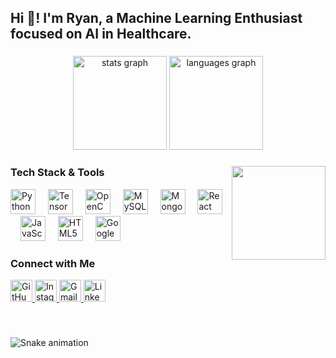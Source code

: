 <h2 align="left">Hi 👋! I'm Ryan, a Machine Learning Enthusiast focused on AI in Healthcare.</h2>

###

<div align="center">
  <img src="https://github-readme-stats.vercel.app/api?username=RyanSantoshJoseph&hide_title=false&hide_rank=false&show_icons=true&include_all_commits=true&count_private=true&disable_animations=false&theme=radical&locale=en&hide_border=false" height="150" alt="stats graph"  />
  <img src="https://github-readme-stats.vercel.app/api/top-langs?username=RyanSantoshJoseph&locale=en&hide_title=false&layout=compact&card_width=320&langs_count=5&theme=radical&hide_border=false" height="150" alt="languages graph"  />
</div>

###

<img align="right" height="150" src="https://media.tenor.com/2vzT-8oPXl8AAAAi/tkthao219-bubududu.gif"  />

### Tech Stack & Tools

<div align="left">
  <img src="https://cdn.jsdelivr.net/gh/devicons/devicon/icons/python/python-original.svg" height="40" alt="Python logo"  />
  <img width="12" />
  <img src="https://cdn.jsdelivr.net/gh/devicons/devicon/icons/tensorflow/tensorflow-original.svg" height="40" alt="TensorFlow logo"  />
  <img width="12" />
  <img src="https://cdn.jsdelivr.net/gh/devicons/devicon/icons/opencv/opencv-original.svg" height="40" alt="OpenCV logo"  />
  <img width="12" />
  <img src="https://cdn.jsdelivr.net/gh/devicons/devicon/icons/mysql/mysql-original.svg" height="40" alt="MySQL logo"  />
  <img width="12" />
  <img src="https://cdn.jsdelivr.net/gh/devicons/devicon/icons/mongodb/mongodb-original.svg" height="40" alt="MongoDB logo"  />
  <img width="12" />
  <img src="https://cdn.jsdelivr.net/gh/devicons/devicon/icons/react/react-original.svg" height="40" alt="React logo"  />
  <img width="12" />
  <img src="https://cdn.jsdelivr.net/gh/devicons/devicon/icons/javascript/javascript-original.svg" height="40" alt="JavaScript logo"  />
  <img width="12" />
  <img src="https://cdn.jsdelivr.net/gh/devicons/devicon/icons/html5/html5-original.svg" height="40" alt="HTML5 logo"  />
  <img width="12" />
  <img src="https://cdn.jsdelivr.net/gh/devicons/devicon/icons/googlecloud/googlecloud-original.svg" height="40" alt="Google Cloud logo"  />
</div>

### Connect with Me

<div align="left">
  <a href="https://github.com/RyanSantoshJoseph">
    <img src="https://img.shields.io/badge/GitHub-181717?style=for-the-badge&logo=github&logoColor=white" height="35" alt="GitHub logo" />
  </a>
  <a href="https://www.instagram.com/thery4njoseph">
    <img src="https://img.shields.io/badge/Instagram-E4405F?style=for-the-badge&logo=instagram&logoColor=white" height="35" alt="Instagram logo" />
  </a>
  <a href="mailto:thery4nofficial@gmail.com">
    <img src="https://img.shields.io/badge/Gmail-D14836?style=for-the-badge&logo=gmail&logoColor=white" height="35" alt="Gmail logo" />
  </a>
  <a href="https://www.linkedin.com/in/ryan-santosh-joseph-246463244/">
    <img src="https://img.shields.io/badge/LinkedIn-0077B5?style=for-the-badge&logo=linkedin&logoColor=white" height="35" alt="LinkedIn logo" />
  </a>
</div>

###

<br clear="both">

![Snake animation](https://raw.githubusercontent.com/RyanSantoshJoseph/RyanSantoshJoseph/output/snake.svg)
